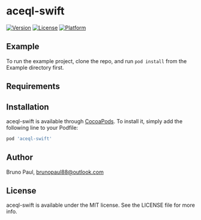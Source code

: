 # aceql-swift

[![Version](https://img.shields.io/cocoapods/v/aceql-swift.svg?style=flat)](http://cocoapods.org/pods/aceql-swift)
[![License](https://img.shields.io/cocoapods/l/aceql-swift.svg?style=flat)](http://cocoapods.org/pods/aceql-swift)
[![Platform](https://img.shields.io/cocoapods/p/aceql-swift.svg?style=flat)](http://cocoapods.org/pods/aceql-swift)

## Example

To run the example project, clone the repo, and run `pod install` from the Example directory first.

## Requirements

## Installation

aceql-swift is available through [CocoaPods](http://cocoapods.org). To install
it, simply add the following line to your Podfile:

```ruby
pod 'aceql-swift'
```

## Author

Bruno Paul, brunopaul88@outlook.com

## License

aceql-swift is available under the MIT license. See the LICENSE file for more info.
